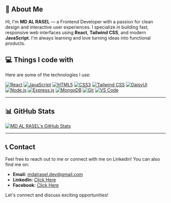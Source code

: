 

## 👋 About Me

Hi, I'm **MD AL RASEL** — a Frontend Developer with a passion for clean design and interactive user experiences. I specialize in building fast, responsive web interfaces using **React**, **Tailwind CSS**, and modern **JavaScript**. I'm always learning and love turning ideas into functional products.

## 💻 Things I code with

Here are some of the technologies I use:

[![React](https://img.shields.io/badge/React-61DAFB?style=for-the-badge&logo=react&logoColor=white)](https://react.dev/)
[![JavaScript](https://img.shields.io/badge/JavaScript-F7DF1E?style=for-the-badge&logo=javascript&logoColor=black)](https://developer.mozilla.org/en-US/docs/Web/JavaScript)
[![HTML5](https://img.shields.io/badge/HTML5-E34F26?style=for-the-badge&logo=html5&logoColor=white)](https://developer.mozilla.org/en-US/docs/Web/HTML)
[![CSS3](https://img.shields.io/badge/CSS3-1572B6?style=for-the-badge&logo=css3&logoColor=white)](https://developer.mozilla.org/en-US/docs/Web/CSS)
[![Tailwind CSS](https://img.shields.io/badge/Tailwind_CSS-06B6D4?style=for-the-badge&logo=tailwindcss&logoColor=white)](https://tailwindcss.com/)
[![DaisyUI](https://img.shields.io/badge/DaisyUI-5A0EF8?style=for-the-badge&logo=daisyui&logoColor=white)](https://daisyui.com/)
[![Node.js](https://img.shields.io/badge/Node.js-339933?style=for-the-badge&logo=nodedotjs&logoColor=white)](https://nodejs.org/en/)
[![Express.js](https://img.shields.io/badge/Express.js-000000?style=for-the-badge&logo=express&logoColor=white)](https://expressjs.com/)
[![MongoDB](https://img.shields.io/badge/MongoDB-47A248?style=for-the-badge&logo=mongodb&logoColor=white)](https://www.mongodb.com/)
[![Git](https://img.shields.io/badge/Git-F05032?style=for-the-badge&logo=git&logoColor=white)](https://git-scm.com/)
[![VS Code](https://img.shields.io/badge/VS_Code-007ACC?style=for-the-badge&logo=visualstudiocode&logoColor=white)](https://code.visualstudio.com/)

---

## 📊 GitHub Stats

[![MD AL RASEL's GitHub Stats](https://github-readme-stats.vercel.app/api?username=YOUR_GITHUB_USERNAME&show_icons=true&theme=dark&include_all_commits=true&count_private=true)](https://github.com/anuraghazra/github-readme-stats)

---

## 📞 Contact

Feel free to reach out to me or connect with me on Linkedin!
You can also find me on:
* **Email:** mdalrasel.dev@gmail.com
* **LinkedIn:** [Click Here](https://www.linkedin.com/in/mdalrasel/) 
* **Facebook:** [Click Here](https://www.facebook.com/mdalrasel01) 

Let's connect and discuss exciting opportunities!
